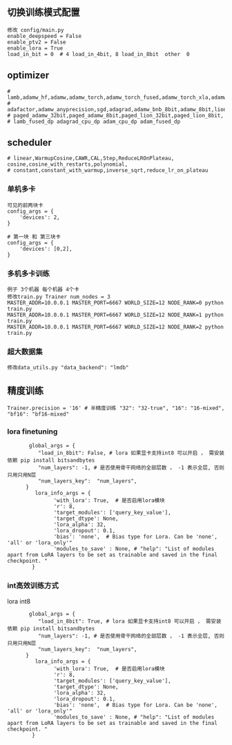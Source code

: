 
## 切换训练模式配置
    修改 config/main.py
    enable_deepspeed = False
    enable_ptv2 = False
    enable_lora = True
    load_in_bit = 0  # 4 load_in_4bit, 8 load_in_8bit  other  0

## optimizer
    # lamb,adamw_hf,adamw,adamw_torch,adamw_torch_fused,adamw_torch_xla,adamw_apex_fused,
    # adafactor,adamw_anyprecision,sgd,adagrad,adamw_bnb_8bit,adamw_8bit,lion,lion_8bit,lion_32bit,
    # paged_adamw_32bit,paged_adamw_8bit,paged_lion_32bit,paged_lion_8bit,
    # lamb_fused_dp adagrad_cpu_dp adam_cpu_dp adam_fused_dp

## scheduler
    # linear,WarmupCosine,CAWR,CAL,Step,ReduceLROnPlateau, cosine,cosine_with_restarts,polynomial,
    # constant,constant_with_warmup,inverse_sqrt,reduce_lr_on_plateau

### 单机多卡
```text
可见的前两块卡
config_args = {
    'devices': 2,
}

# 第一块 和 第三块卡
config_args = {
    'devices': [0,2],
}
```

### 多机多卡训练
```text
例子 3个机器 每个机器 4个卡
修改train.py Trainer num_nodes = 3
MASTER_ADDR=10.0.0.1 MASTER_PORT=6667 WORLD_SIZE=12 NODE_RANK=0 python train.py 
MASTER_ADDR=10.0.0.1 MASTER_PORT=6667 WORLD_SIZE=12 NODE_RANK=1 python train.py 
MASTER_ADDR=10.0.0.1 MASTER_PORT=6667 WORLD_SIZE=12 NODE_RANK=2 python train.py 
```


### 超大数据集
    修改data_utils.py "data_backend": "lmdb" 

## 精度训练
    Trainer.precision = '16' # 半精度训练 "32": "32-true", "16": "16-mixed", "bf16": "bf16-mixed"


### lora finetuning
```text
       global_args = {
          "load_in_8bit": False, # lora 如果显卡支持int8 可以开启 ， 需安装依赖 pip install bitsandbytes
          "num_layers": -1, # 是否使用骨干网络的全部层数 ， -1 表示全层, 否则只用只用N层
          "num_layers_key":  "num_layers",
      }
         lora_info_args = {
               'with_lora': True,  # 是否启用lora模块
               'r': 8,
               'target_modules': ['query_key_value'],
               'target_dtype': None,
               'lora_alpha': 32,
               'lora_dropout': 0.1,
               'bias': 'none',  # Bias type for Lora. Can be 'none', 'all' or 'lora_only'"
               'modules_to_save' : None, # "help": "List of modules apart from LoRA layers to be set as trainable and saved in the final checkpoint. "
        }
```


### int高效训练方式
   lora int8   
```text
       global_args = {
          "load_in_8bit": True, # lora 如果显卡支持int8 可以开启 ， 需安装依赖 pip install bitsandbytes
          "num_layers": -1, # 是否使用骨干网络的全部层数 ， -1 表示全层, 否则只用只用N层
          "num_layers_key":  "num_layers",
      }
         lora_info_args = {
               'with_lora': True,  # 是否启用lora模块
               'r': 8,
               'target_modules': ['query_key_value'],
               'target_dtype': None,
               'lora_alpha': 32,
               'lora_dropout': 0.1,
               'bias': 'none',  # Bias type for Lora. Can be 'none', 'all' or 'lora_only'"
               'modules_to_save' : None, # "help": "List of modules apart from LoRA layers to be set as trainable and saved in the final checkpoint. "
        }
```


